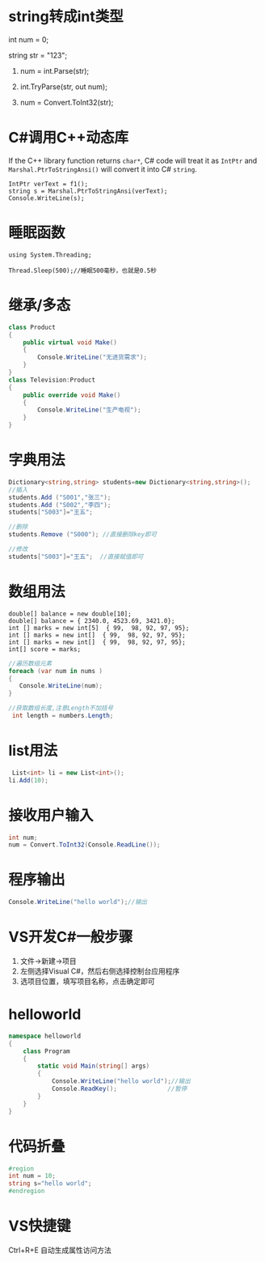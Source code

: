 # string转成int类型


int num = 0;

string str = "123";

1. num = int.Parse(str);

2. int.TryParse(str, out num);

3. num = Convert.ToInt32(str);

# C#调用C++动态库

If the C++ library function returns `char*`, C# code will treat it as `IntPtr` and `Marshal.PtrToStringAnsi()` will convert it into C# `string`.

```
IntPtr verText = f1();
string s = Marshal.PtrToStringAnsi(verText);
Console.WriteLine(s);
```



# 睡眠函数

```
using System.Threading;

Thread.Sleep(500);//睡眠500毫秒，也就是0.5秒
```



# 继承/多态

```c#
class Product
{
    public virtual void Make()
    {
        Console.WriteLine("无进货需求");
    }
}
class Television:Product
{
    public override void Make()
    {
        Console.WriteLine("生产电视");
    }
}

```





# 字典用法

``` c#
Dictionary<string,string> students=new Dictionary<string,string>();
//插入
students.Add ("S001","张三");
students.Add ("S002","李四");
students["S003"]="王五";

//删除
students.Remove ("S000"); //直接删除key即可

//修改
students["S003"]="王五"; 	//直接赋值即可
```





# 数组用法

```
double[] balance = new double[10];
double[] balance = { 2340.0, 4523.69, 3421.0};
int [] marks = new int[5]  { 99,  98, 92, 97, 95};
int [] marks = new int[]  { 99,  98, 92, 97, 95};
int [] marks = new int[]  { 99,  98, 92, 97, 95};
int[] score = marks;
```

```c#
//遍历数组元素  
foreach (var num in nums )
{
   Console.WriteLine(num);
}

//获取数组长度,注意Length不加括号
 int length = numbers.Length;
```





# list用法

```C#
 List<int> li = new List<int>();
li.Add(10);
```





# 接收用户输入

```C#
int num;
num = Convert.ToInt32(Console.ReadLine());
```

# 程序输出

```C#
Console.WriteLine("hello world");//输出
```





# VS开发C#一般步骤

1. 文件->新建->项目
2. 左侧选择Visual C#，然后右侧选择控制台应用程序
3. 选项目位置，填写项目名称，点击确定即可

# helloworld



```c#
namespace helloworld
{
    class Program
    {
        static void Main(string[] args)
        {
            Console.WriteLine("hello world");//输出
            Console.ReadKey();              //暂停
        }
    }
}
```

# 代码折叠



```c#
#region
int num = 10;
string s="hello world";
#endregion
```

# VS快捷键

Ctrl+R+E 自动生成属性访问方法